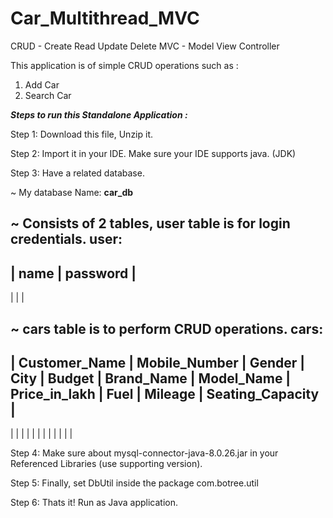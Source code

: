 # Car_Multithread_MVC

CRUD - Create Read Update Delete MVC - Model View Controller

This application is of simple CRUD operations such as :

1. Add Car
2. Search Car
   
_**Steps to run this Standalone Application :**_

Step 1: Download this file, Unzip it.

Step 2: Import it in your IDE. Make sure your IDE supports java. (JDK)

Step 3: Have a related database.

   ~ My database Name: **car_db**

   
   ~ Consists of 2 tables, user table is for login credentials. 
    user:
  ---------------------
  | name  | password  |
  ---------------------     
  |       |           |

   ~ cars table is to perform CRUD operations.
    cars:
  ----------------------------------------------------------------------------------------------------------------------------------------  
  | Customer_Name | Mobile_Number | Gender | City | Budget | Brand_Name | Model_Name | Price_in_lakh | Fuel | Mileage | Seating_Capacity |
  ----------------------------------------------------------------------------------------------------------------------------------------
  |               |               |        |      |        |            |            |               |      |         |                  |  

  
Step 4: Make sure about mysql-connector-java-8.0.26.jar in your Referenced Libraries (use supporting version).

Step 5: Finally, set DbUtil inside the package com.botree.util

Step 6: Thats it! Run as Java application.

